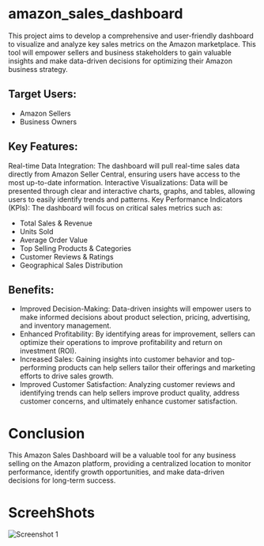 # amazon_sales_dashboard

This project aims to develop a comprehensive and user-friendly dashboard to visualize and analyze key sales metrics on the Amazon marketplace. This tool will empower sellers and business stakeholders to gain valuable insights and make data-driven decisions for optimizing their Amazon business strategy.

## Target Users:

* Amazon Sellers
* Business Owners

## Key Features:

Real-time Data Integration: The dashboard will pull real-time sales data directly from Amazon Seller Central, ensuring users have access to the most up-to-date information.
Interactive Visualizations: Data will be presented through clear and interactive charts, graphs, and tables, allowing users to easily identify trends and patterns.
Key Performance Indicators (KPIs): The dashboard will focus on critical sales metrics such as:
* Total Sales & Revenue
* Units Sold
* Average Order Value
* Top Selling Products & Categories
* Customer Reviews & Ratings
* Geographical Sales Distribution

## Benefits:

* Improved Decision-Making: Data-driven insights will empower users to make informed decisions about product selection, pricing, advertising, and inventory management.
* Enhanced Profitability: By identifying areas for improvement, sellers can optimize their operations to improve profitability and return on investment (ROI).
* Increased Sales: Gaining insights into customer behavior and top-performing products can help sellers tailor their offerings and marketing efforts to drive sales growth.
* Improved Customer Satisfaction: Analyzing customer reviews and identifying trends can help sellers improve product quality, address customer concerns, and ultimately enhance customer satisfaction.

# Conclusion
This Amazon Sales Dashboard will be a valuable tool for any business selling on the Amazon platform, providing a centralized location to monitor performance, identify growth opportunities, and make data-driven decisions for long-term success.

# ScreehShots

![Screenshot 1]([https://github.com/sanskar3378/amazon_sales_dashboard/blob/main/ScreenShot1.png])

